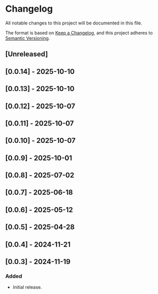 # Changelog

All notable changes to this project will be documented in this file.

The format is based on [Keep a Changelog](https://keepachangelog.com/en/1.0.0/),
and this project adheres to [Semantic Versioning](https://semver.org/spec/v2.0.0.html).

## [Unreleased]

## [0.0.14] - 2025-10-10

## [0.0.13] - 2025-10-10

## [0.0.12] - 2025-10-07

## [0.0.11] - 2025-10-07

## [0.0.10] - 2025-10-07

## [0.0.9] - 2025-10-01

## [0.0.8] - 2025-07-02

## [0.0.7] - 2025-06-18

## [0.0.6] - 2025-05-12

## [0.0.5] - 2025-04-28

## [0.0.4] - 2024-11-21

## [0.0.3] - 2024-11-19

### Added
- Initial release.
